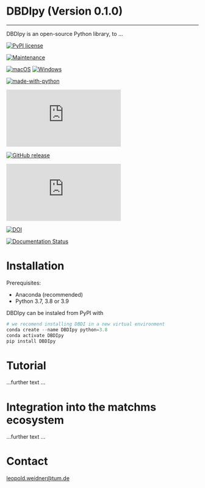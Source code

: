 # DBDIpy (Version 0.1.0)
**********************************

DBDIpy is an open-source Python library, to ...

[![PyPI license](https://img.shields.io/pypi/l/ansicolortags.svg)](https://pypi.python.org/pypi/ansicolortags/)

[![Maintenance](https://img.shields.io/badge/Maintained%3F-yes-green.svg)](https://GitHub.com/Naereen/StrapDown.js/graphs/commit-activity)

[![macOS](https://svgshare.com/i/ZjP.svg)](https://svgshare.com/i/ZjP.svg)
[![Windows](https://svgshare.com/i/ZhY.svg)](https://svgshare.com/i/ZhY.svg)

[![made-with-python](https://img.shields.io/badge/Made%20with-Python-1f425f.svg)](https://www.python.org/)

[![Latest release](https://badgen.net/github/release/Naereen/Strapdown.js)](https://github.com/Naereen/Strapdown.js/releases)

[![GitHub release](https://img.shields.io/github/release/Naereen/StrapDown.js.svg)](https://GitHub.com/Naereen/StrapDown.js/releases/)

[![GitHub latest commit](https://badgen.net/github/last-commit/Naereen/Strapdown.js)](https://GitHub.com/Naereen/StrapDown.js/commit/)


[![DOI](https://zenodo.org/badge/DOI/10.5281/zenodo.7221089.svg)](https://doi.org/10.5281/zenodo.7221089)

[![Documentation Status](https://readthedocs.org/projects/ansicolortags/badge/?version=latest)](http://ansicolortags.readthedocs.io/?badge=latest)


Installation
============

Prerequisites:  

- Anaconda (recommended)
- Python 3.7, 3.8 or 3.9

DBDIpy can be instaled from PyPI  with

```python
# we recomend installing DBDI in a new virtual environment
conda create --name DBDIpy python=3.8
conda activate DBDIpy
pip install DBDIpy
```

  

Tutorial
============
...further text ...


Integration into the matchms ecosystem
============
...further text ...


Contact
============
leopold.weidner@tum.de
